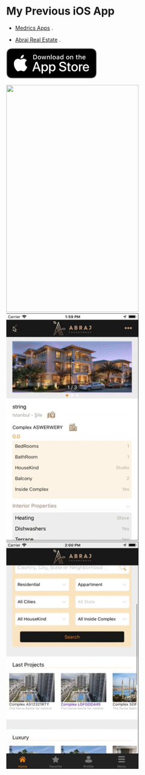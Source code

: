 # My Previous iOS App

* [Medrics Apps](https://www.youtube.com/channel/UCkIeXpnfQwgBxLZh9JJUbww/videos) . 

* [Abraj Real Estate](https://itunes.apple.com/app/id1447632285) . 
 <p>
<a href="https://itunes.apple.com/app/id1447632285">
<img src="https://github.com/muhammadalkhalaf/My-Previous-Apps/blob/master/App_Store_Badge.svg">
</a>
</p>
<img src="https://github.com/muhammadalkhalaf/My-Previous-Apps/blob/master/GIF%20Images/abraj_gif1.gif" width="350" height="600" />
<img src="https://github.com/muhammadalkhalaf/My-Previous-Apps/blob/master/GIF%20Images/abraj_gif2.gif" width="350" height="600" />
<img src="https://github.com/muhammadalkhalaf/My-Previous-Apps/blob/master/GIF%20Images/abraj_gif3.gif" width="350" height="600" />
